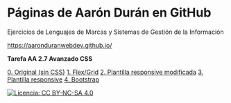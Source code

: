 # Páginas de Aarón Durán en GitHub
Ejercicios de Lenguajes de Marcas y Sistemas de Gestión de la Información

https://aaronduranwebdev.github.io/

**Tarefa AA 2.7 Avanzado CSS**

[0. Original (sin CSS)](https://aaronduranwebdev.github.io/lmsxi/2.7/Original/pelicula.html)
[1. Flex/Grid](https://aaronduranwebdev.github.io/lmsxi/2.7/flex/)
[2. Plantilla responsive modificada](https://aaronduranwebdev.github.io/lmsxi/2.7/plantilla/)
[3. Plantilla responsive](https://aaronduranwebdev.github.io/lmsxi/2.7/plantilla_original/)
[4. Bootstrap](https://aaronduranwebdev.github.io/lmsxi/2.7/bootstrap/)

[![Licencia: CC BY-NC-SA 4.0](https://licensebuttons.net/l/by-nc-sa/4.0/80x15.png)](https://creativecommons.org/licenses/by-nc-sa/4.0/)

